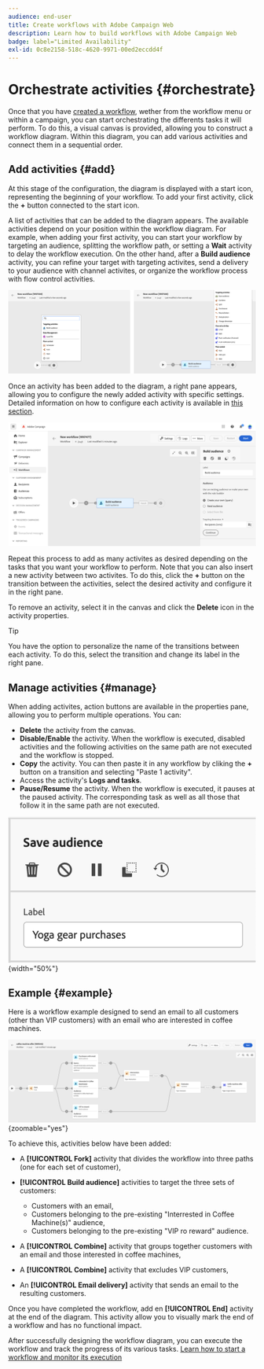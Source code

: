 ```yaml
---
audience: end-user
title: Create workflows with Adobe Campaign Web
description: Learn how to build workflows with Adobe Campaign Web
badge: label="Limited Availability"
exl-id: 0c8e2158-518c-4620-9971-00ed2eccdd4f
---
```

# Orchestrate activities {#orchestrate}

Once that you have [created a workflow](create-workflow.md), wether from the workflow menu or within a campaign, you can start orchestrating the differents tasks it will perform. To do this, a visual canvas is provided, allowing you to construct a workflow diagram. Within this diagram, you can add various activities and connect them in a sequential order.

## Add activities {#add}

At this stage of the configuration, the diagram is displayed with a start icon, representing the beginning of your workflow. To add your first activity, click the **+** button connected to the start icon.

A list of activities that can be added to the diagram appears. The available activities depend on your position within the workflow diagram. For example, when adding your first activity, you can start your workflow by targeting an audience, splitting the workflow path, or setting a **Wait** activity to delay the workflow execution. On the other hand, after a **Build audience** activity, you can refine your target with targeting activites, send a delivery to your audience with channel activites, or organize the workflow process with flow control activities.

![](assets/workflow-start.png)

Once an activity has been added to the diagram, a right pane appears, allowing you to configure the newly added activity with specific settings. Detailed information on how to configure each activity is available in [this section](activities/about-activities.md).

![](assets/workflow-configure-activities.png)

Repeat this process to add as many activites as desired depending on the tasks that you want your workflow to perform. Note that you can also insert a new activity between two activites. To do this, click the **+** button on the transition between the activities, select the desired activity and configure it in the right pane.

To remove an activity, select it in the canvas and click the **Delete** icon in the activity properties.

>[!TIP]
>
>You have the option to personalize the name of the transitions between each activity. To do this, select the transition and change its label in the right pane.

## Manage activities {#manage}

When adding activites, action buttons are available in the properties pane, allowing you to perform multiple operations. You can:

* **Delete** the activity from the canvas.
* **Disable/Enable** the activity. When the workflow is executed, disabled activities and the following activities on the same path are not executed and the workflow is stopped.
* **Copy** the activity. You can then paste it in any workflow by cliking the **+** button on a transition and selecting "Paste 1 activity".
* Access the activity's **Logs and tasks**.
* **Pause/Resume** the activity. When the workflow is executed, it pauses at the paused activity. The corresponding task as well as all those that follow it in the same path are not executed.

![](assets/activity-action.png){width="50%"}

## Example {#example}

Here is a workflow example designed to send an email to all customers (other than VIP customers) with an email who are interested in coffee machines.

![](assets/workflow-example.png){zoomable="yes"}

To achieve this, activities below have been added:

* A **[!UICONTROL Fork]** activity that divides the workflow into three paths (one for each set of customer),
* **[!UICONTROL Build audience]** activities to target the three sets of customers:

    * Customers with an email,
    * Customers belonging to the pre-existing "Interrested in Coffee Machine(s)" audience,
    * Customers belonging to the pre-existing "VIP ro reward" audience.

* A **[!UICONTROL Combine]** activity that groups together customers with an email and those interested in coffee machines,
* A **[!UICONTROL Combine]** activity that excludes VIP customers,
* An **[!UICONTROL Email delivery]** activity that sends an email to the resulting customers. 

Once you have completed the workflow, add en **[!UICONTROL End]** activity at the end of the diagram. This activity allow you to visually mark the end of a workflow and has no functional impact.

After successfully designing the workflow diagram, you can execute the workflow and track the progress of its various tasks. [Learn how to start a workflow and monitor its execution](start-monitor-workflows.md)

